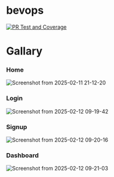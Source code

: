 # bevops

[![PR Test and Coverage](https://github.com/Ahmed-Elawad/bevops/actions/workflows/quality_gates.test.yml/badge.svg?branch=server&event=pull_request)](https://github.com/Ahmed-Elawad/bevops/actions/workflows/quality_gates.test.yml)


# Gallary

### Home
![Screenshot from 2025-02-11 21-12-20](https://github.com/user-attachments/assets/8f8e9373-5776-42ef-b0c9-b368c67229a9)

### Login
![Screenshot from 2025-02-12 09-19-42](https://github.com/user-attachments/assets/79a40e97-10d5-4422-9708-1a9aeb378a4b)

### Signup
![Screenshot from 2025-02-12 09-20-16](https://github.com/user-attachments/assets/6a546693-b53f-4f84-bb6e-7363de191828)

### Dashboard
![Screenshot from 2025-02-12 09-21-03](https://github.com/user-attachments/assets/e9d3f1c8-5d57-402e-bcaf-eeb2f31bc4c1)
